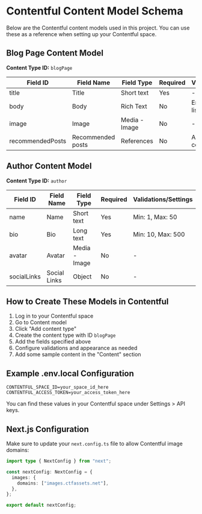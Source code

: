# Contentful Content Model Schema

Below are the Contentful content models used in this project. You can use these as a reference when setting up your Contentful space.

## Blog Page Content Model

**Content Type ID:** `blogPage`

| Field ID         | Field Name        | Field Type    | Required | Validations/Settings                 |
| ---------------- | ----------------- | ------------- | -------- | ------------------------------------ |
| title            | Title             | Short text    | Yes      | -                                    |
| body             | Body              | Rich Text     | No       | Enable headings, lists, quotes, etc. |
| image            | Image             | Media - Image | No       | -                                    |
| recommendedPosts | Recommended posts | References    | No       | Allow only Blog Page content type    |

## Author Content Model

**Content Type ID:** `author`

| Field ID    | Field Name   | Field Type    | Required | Validations/Settings |
| ----------- | ------------ | ------------- | -------- | -------------------- |
| name        | Name         | Short text    | Yes      | Min: 1, Max: 50      |
| bio         | Bio          | Long text     | Yes      | Min: 10, Max: 500    |
| avatar      | Avatar       | Media - Image | No       | -                    |
| socialLinks | Social Links | Object        | No       | -                    |

## How to Create These Models in Contentful

1. Log in to your Contentful space
2. Go to Content model
3. Click "Add content type"
4. Create the content type with ID `blogPage`
5. Add the fields specified above
6. Configure validations and appearance as needed
7. Add some sample content in the "Content" section

## Example .env.local Configuration

```
CONTENTFUL_SPACE_ID=your_space_id_here
CONTENTFUL_ACCESS_TOKEN=your_access_token_here
```

You can find these values in your Contentful space under Settings > API keys.

## Next.js Configuration

Make sure to update your `next.config.ts` file to allow Contentful image domains:

```typescript
import type { NextConfig } from "next";

const nextConfig: NextConfig = {
  images: {
    domains: ["images.ctfassets.net"],
  },
};

export default nextConfig;
```
